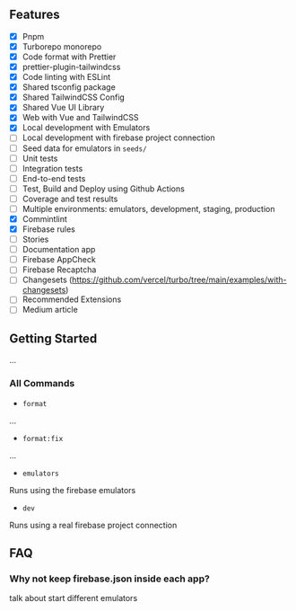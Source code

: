 ## Features

- [x] Pnpm
- [x] Turborepo monorepo
- [x] Code format with Prettier
- [x] prettier-plugin-tailwindcss
- [x] Code linting with ESLint
- [x] Shared tsconfig package
- [x] Shared TailwindCSS Config
- [x] Shared Vue UI Library
- [x] Web with Vue and TailwindCSS
- [x] Local development with Emulators
- [ ] Local development with firebase project connection
- [ ] Seed data for emulators in `seeds/`
- [ ] Unit tests
- [ ] Integration tests
- [ ] End-to-end tests
- [ ] Test, Build and Deploy using Github Actions
- [ ] Coverage and test results
- [ ] Multiple environments: emulators, development, staging, production
- [x] Commintlint
- [x] Firebase rules
- [ ] Stories
- [ ] Documentation app
- [ ] Firebase AppCheck
- [ ] Firebase Recaptcha
- [ ] Changesets (https://github.com/vercel/turbo/tree/main/examples/with-changesets)
- [ ] Recommended Extensions
- [ ] Medium article

## Getting Started

...

### All Commands

- `format`

...

- `format:fix`

...

- `emulators`

Runs using the firebase emulators

- `dev`

Runs using a real firebase project connection

## FAQ

### Why not keep firebase.json inside each app?

talk about start different emulators
